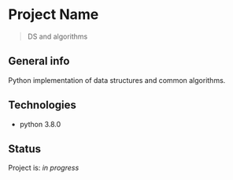 # Project Name
> DS and algorithms

## General info
Python implementation of data structures and common algorithms.

## Technologies
* python 3.8.0

## Status
Project is: _in progress_

